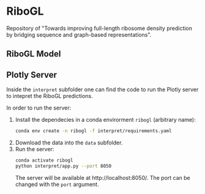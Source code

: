 # RiboGL
Repository of "Towards improving full-length ribosome density prediction by bridging sequence and graph-based representations".

## RiboGL Model

## Plotly Server
Inside the `interpret` subfolder one can find the code to run the Plotly server to intepret the RiboGL predictions.

In order to run the server:
1. Install the dependecies in a conda envirorment `ribogl` (arbitrary name):
    ```bash
    conda env create -n ribogl -f interpret/requirements.yaml
    ```
2. Download the data into the `data` subfolder.
3. Run the server:
    ```bash
    conda activate ribogl
    python interpret/app.py --port 8050
    ```
    The server will be available at http://localhost:8050/. The port can be changed with the `port` argument.
